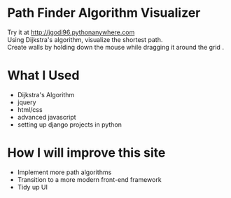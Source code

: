 # Path Finder Algorithm Visualizer
Try it at http://jgodi96.pythonanywhere.com<br />Using Dijkstra's algorithm, visualize the shortest path. <br /> Create walls by holding down the mouse while dragging it around the grid .<br /> 
# What I Used
* Dijkstra's Algorithm
* jquery
* html/css
* advanced javascript
* setting up django projects in python

# How I will improve this site
* Implement more path algorithms
* Transition to a more modern front-end framework
* Tidy up UI

